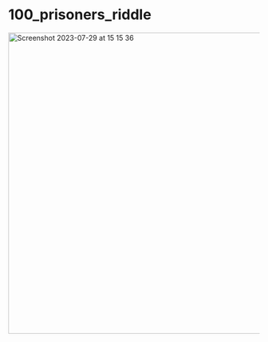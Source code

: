 # 100_prisoners_riddle

<img width="603" alt="Screenshot 2023-07-29 at 15 15 36" src="https://github.com/MrMineev/100_prisoners_riddle/assets/112898086/25b04e9b-db9d-41f0-bdac-419c101e6daf">
